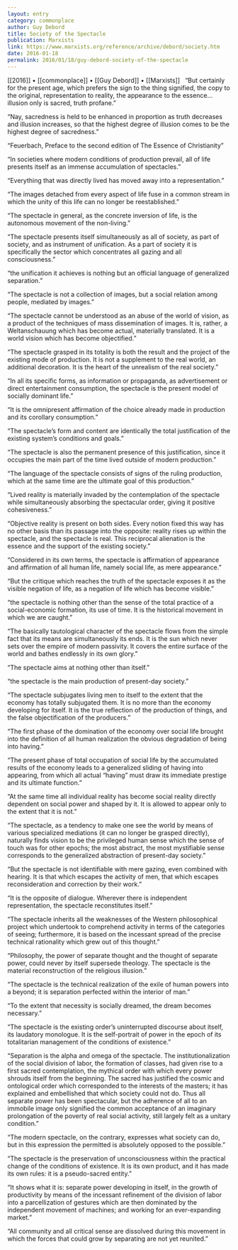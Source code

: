 ```yaml
---
layout: entry
category: commonplace
author: Guy Debord
title: Society of the Spectacle
publication: Marxists
link: https://www.marxists.org/reference/archive/debord/society.htm
date: 2016-01-18
permalink: 2016/01/18/guy-debord-society-of-the-spectacle
---
```


[[2016]] • [[commonplace]] • [[Guy Debord]] • [[Marxists]]
 
“But certainly for the present age, which prefers the sign to the thing signified, the copy to the original, representation to reality, the appearance to the essence... illusion only is sacred, truth profane.”

“Nay, sacredness is held to be enhanced in proportion as truth decreases and illusion increases, so that the highest degree of illusion comes to be the highest degree of sacredness.”

“Feuerbach, Preface to the second edition of The Essence of Christianity”

“In societies where modern conditions of production prevail, all of life presents itself as an immense accumulation of spectacles.”

“Everything that was directly lived has moved away into a representation.”

“The images detached from every aspect of life fuse in a common stream in which the unity of this life can no longer be reestablished.”

“The spectacle in general, as the concrete inversion of life, is the autonomous movement of the non-living.”

“The spectacle presents itself simultaneously as all of society, as part of society, and as instrument of unification. As a part of society it is specifically the sector which concentrates all gazing and all consciousness.”

“the unification it achieves is nothing but an official language of generalized separation.”

“The spectacle is not a collection of images, but a social relation among people, mediated by images.”

“The spectacle cannot be understood as an abuse of the world of vision, as a product of the techniques of mass dissemination of images. It is, rather, a Weltanschauung which has become actual, materially translated. It is a world vision which has become objectified.”

“The spectacle grasped in its totality is both the result and the project of the existing mode of production. It is not a supplement to the real world, an additional decoration. It is the heart of the unrealism of the real society.”

“In all its specific forms, as information or propaganda, as advertisement or direct entertainment consumption, the spectacle is the present model of socially dominant life.”

“It is the omnipresent affirmation of the choice already made in production and its corollary consumption.”

“The spectacle’s form and content are identically the total justification of the existing system’s conditions and goals.”

“The spectacle is also the permanent presence of this justification, since it occupies the main part of the time lived outside of modern production.”

“The language of the spectacle consists of signs of the ruling production, which at the same time are the ultimate goal of this production.”

“Lived reality is materially invaded by the contemplation of the spectacle while simultaneously absorbing the spectacular order, giving it positive cohesiveness.”

“Objective reality is present on both sides. Every notion fixed this way has no other basis than its passage into the opposite: reality rises up within the spectacle, and the spectacle is real. This reciprocal alienation is the essence and the support of the existing society.”

“Considered in its own terms, the spectacle is affirmation of appearance and affirmation of all human life, namely social life, as mere appearance.”

“But the critique which reaches the truth of the spectacle exposes it as the visible negation of life, as a negation of life which has become visible.”

“the spectacle is nothing other than the sense of the total practice of a social-economic formation, its use of time. It is the historical movement in which we are caught.”

“The basically tautological character of the spectacle flows from the simple fact that its means are simultaneously its ends. It is the sun which never sets over the empire of modern passivity. It covers the entire surface of the world and bathes endlessly in its own glory.”

“The spectacle aims at nothing other than itself.”

“the spectacle is the main production of present-day society.”

“The spectacle subjugates living men to itself to the extent that the economy has totally subjugated them. It is no more than the economy developing for itself. It is the true reflection of the production of things, and the false objectification of the producers.”

“The first phase of the domination of the economy over social life brought into the definition of all human realization the obvious degradation of being into having.”

“The present phase of total occupation of social life by the accumulated results of the economy leads to a generalized sliding of having into appearing, from which all actual “having” must draw its immediate prestige and its ultimate function.”

“At the same time all individual reality has become social reality directly dependent on social power and shaped by it. It is allowed to appear only to the extent that it is not.”

“The spectacle, as a tendency to make one see the world by means of various specialized mediations (it can no longer be grasped directly), naturally finds vision to be the privileged human sense which the sense of touch was for other epochs; the most abstract, the most mystifiable sense corresponds to the generalized abstraction of present-day society.”

“But the spectacle is not identifiable with mere gazing, even combined with hearing. It is that which escapes the activity of men, that which escapes reconsideration and correction by their work.”

“It is the opposite of dialogue. Wherever there is independent representation, the spectacle reconstitutes itself.”

“The spectacle inherits all the weaknesses of the Western philosophical project which undertook to comprehend activity in terms of the categories of seeing; furthermore, it is based on the incessant spread of the precise technical rationality which grew out of this thought.”

“Philosophy, the power of separate thought and the thought of separate power, could never by itself supersede theology. The spectacle is the material reconstruction of the religious illusion.”

“The spectacle is the technical realization of the exile of human powers into a beyond; it is separation perfected within the interior of man.”

“To the extent that necessity is socially dreamed, the dream becomes necessary.”

“The spectacle is the existing order’s uninterrupted discourse about itself, its laudatory monologue. It is the self-portrait of power in the epoch of its totalitarian management of the conditions of existence.”

“Separation is the alpha and omega of the spectacle. The institutionalization of the social division of labor, the formation of classes, had given rise to a first sacred contemplation, the mythical order with which every power shrouds itself from the beginning. The sacred has justified the cosmic and ontological order which corresponded to the interests of the masters; it has explained and embellished that which society could not do. Thus all separate power has been spectacular, but the adherence of all to an immobile image only signified the common acceptance of an imaginary prolongation of the poverty of real social activity, still largely felt as a unitary condition.”

“The modern spectacle, on the contrary, expresses what society can do, but in this expression the permitted is absolutely opposed to the possible.”

“The spectacle is the preservation of unconsciousness within the practical change of the conditions of existence. It is its own product, and it has made its own rules: it is a pseudo-sacred entity.”

“It shows what it is: separate power developing in itself, in the growth of productivity by means of the incessant refinement of the division of labor into a parcellization of gestures which are then dominated by the independent movement of machines; and working for an ever-expanding market.”

“All community and all critical sense are dissolved during this movement in which the forces that could grow by separating are not yet reunited.”
